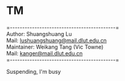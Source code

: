 ﻿# TM
=-------------------------------------------=  
 Author: Shuangshuang Lu  
 Mail: lushuangshuang@mail.dlut.edu.cn  
 Maintainer: Weikang Tang (Vic Towne)   
 Mail: kanger@mail.dlut.edu.cn  
=-------------------------------------------=   

Suspending, I'm busy
